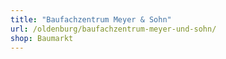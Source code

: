 ```yaml
---
title: "Baufachzentrum Meyer & Sohn"
url: /oldenburg/baufachzentrum-meyer-und-sohn/
shop: Baumarkt
---
```

